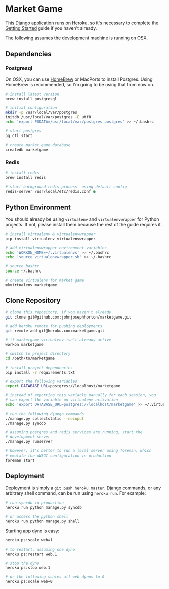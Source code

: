Market Game
===========

This Django application runs on [Heroku][1], so it's necessary to
complete the [Getting Started][2] guide if you haven't already.

The following assumes the development machine is running on OSX.


Dependencies
------------

### Postgresql

On OSX, you can use [HomeBrew][3] or MacPorts to install Postgres. Using HomeBrew
is recommended, so I'm going to be using that from now on.

```bash
# install latest version
brew install postgresql

# initial configuration
mkdir -p /usr/local/var/postgres
initdb /usr/local/var/postgres -E utf8
echo 'export PGDATA=/usr/local/var/postgres postgres' >> ~/.bashrc

# start postgres
pg_ctl start

# create market game database
createdb marketgame
```

### Redis

```bash
# install redis
brew install redis

# start background redis process  using default config
redis-server /usr/local/etc/redis.conf &
```

Python Environment
------------------

You should already be using ``virtualenv`` and ``virtualenvwrapper``
for Python projects. If not, please install them because the rest of
the guide requires it.

```bash
# install virtualenv & virtualenvwrapper
pip install virtualenv virtualenvwrapper

# add virtualenvwrapper environment variables
echo 'WORKON_HOME=~/.virtualenvs' >> ~/.bashrc
echo 'source virtualenvwrapper.sh' >> ~/.bashrc

# source bashrc
source ~/.bashrc

# create virtualenv for market game
mkvirtualenv marketgame
```

Clone Repository
----------------

```bash
# clone this repository, if you haven't already
git clone git@github.com:johnjosephhorton/marketgame.git

# add heroku remote for pushing deployments
git remote add git@heroku.com:marketgame.git

# if marketgame virtualenv isn't already active
workon marketgame

# switch to project directory
cd /path/to/marketgame

# install project dependencies
pip install -r requirements.txt

# export the following variables
export DATABASE_URL=postgres://localhost/marketgame

# instead of exporting this variable manually for each session, you
# can export the variable on virtualenv activation
echo 'export DATABASE_URL=postgres://localhost/marketgame' >> ~/.virtualenvs/marketgame/bin/postactivate

# run the following django commands
./manage.py collectstatic --noinput
./manage.py syncdb

# assuming postgres and redis services are running, start the
# development server
./manage.py runserver

# however, it's better to run a local server using foreman, which
# emulate the uWSGI configuration in production
foreman start
```

Deployment
----------

Deployment is simply a ``git push heroku master``. Django commands, or
any arbitrary shell command, can be run using ``heroku run``. For
example:

```bash
# run syncdb in production
heroku run python manage.py syncdb

# or access the python shell
heroku run python manage.py shell
```

Starting app dyno is easy:

```bash
heroku ps:scale web=1

# to restart, assuming one dyno
heroku ps:restart web.1

# stop the dyno
heroku ps:stop web.1

# or the following scales all web dynos to 0
heroku ps:scale web=0
```

[1]: https://www.heroku.com
[2]: https://devcenter.heroku.com/articles/quickstart
[3]: http://brew.sh
